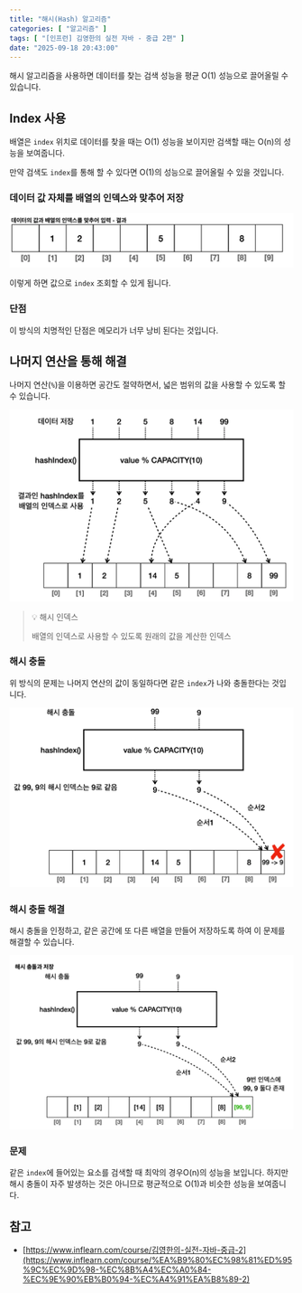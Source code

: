 ```yaml
---
title: "해시(Hash) 알고리즘"
categories: [ "알고리즘" ]
tags: [ "[인프런] 김영한의 실전 자바 - 중급 2편" ]
date: "2025-09-18 20:43:00"
---
```


해시 알고리즘을 사용하면 데이터를 찾는 검색 성능을 평균 O(1) 성능으로 끌어올릴 수 있습니다.

## Index 사용

배열은 `index` 위치로 데이터를 찾을 때는 O(1) 성능을 보이지만 검색할 때는 O(n)의 성능을 보여줍니다.

만약 검색도 `index`를 통해 할 수 있다면 O(1)의 성능으로 끌어올릴 수 있을 것입니다.

### 데이터 값 자체를 배열의 인덱스와 맞추어 저장

![](/assets/img/posts/2025/2025-09-18-해시-알고리즘/565818840616708.png)

이렇게 하면 값으로 `index` 조회할 수 있게 됩니다.

### 단점

이 방식의 치명적인 단점은 메모리가 너무 낭비 된다는 것입니다.

## 나머지 연산을 통해 해결

나머지 연산(`%`)을 이용하면 공간도 절약하면서, 넓은 범위의 값을 사용할 수 있도록 할 수 있습니다.

![](/assets/img/posts/2025/2025-09-18-해시-알고리즘/565840518885333.png)

> 💡 해시 인덱스
>
> 배열의 인덱스로 사용할 수 있도록 원래의 값을 계산한 인덱스

### 해시 충돌

위 방식의 문제는 나머지 연산의 값이 동일하다면 같은 `index`가 나와 충돌한다는 것입니다.

![](/assets/img/posts/2025/2025-09-18-해시-알고리즘/565847497347458.png)

### 해시 충돌 해결

해시 충돌을 인정하고, 같은 공간에 또 다른 배열을 만들어 저장하도록 하여 이 문제를 해결할 수 있습니다.

![](/assets/img/posts/2025/2025-09-18-해시-알고리즘/565860076878708.png)

### 문제

같은 `index`에 들어있는 요소를 검색할 때 최악의 경우O(n)의 성능을 보입니다. 하지만 해시 충돌이 자주 발생하는 것은 아니므로 평균적으로 O(1)과 비슷한 성능을 보여줍니다.

## 참고

- [https://www.inflearn.com/course/김영한의-실전-자바-중급-2](https://www.inflearn.com/course/%EA%B9%80%EC%98%81%ED%95%9C%EC%9D%98-%EC%8B%A4%EC%A0%84-%EC%9E%90%EB%B0%94-%EC%A4%91%EA%B8%89-2)
